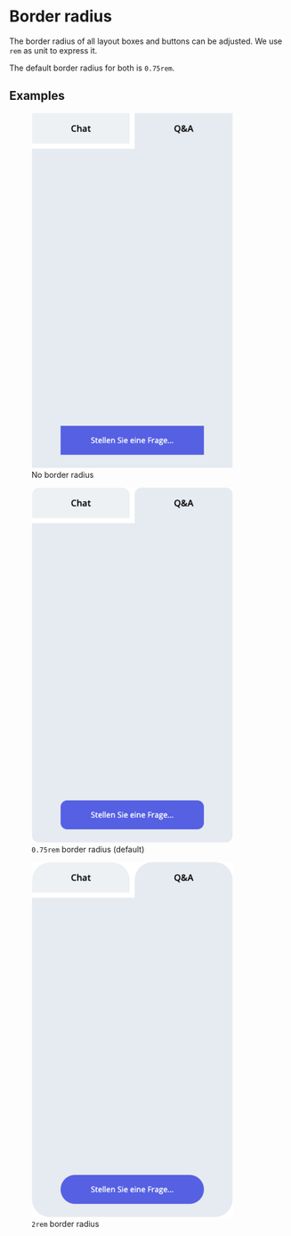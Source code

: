 # Border radius

The border radius of all layout boxes and buttons can be adjusted. We use `rem` as unit to express it.

The default border radius for both is `0.75rem`.

## Examples

<figure>
  <img src="./img/sidebar_no_border_radius.png" alt="no border radius" />
  <figcaption>No border radius</figcaption>
</figure>

<figure>
  <img src="./img/sidebar_0.75rem_border_radius.png" alt="0.75rem border radius" />
  <figcaption><code>0.75rem</code> border radius (default)</figcaption>
</figure>

<figure>
  <img src="./img/sidebar_2rem_border_radius.png" alt="2rem border radius" />
  <figcaption><code>2rem</code> border radius</figcaption>
</figure>
